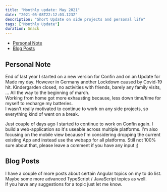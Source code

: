 ```yaml
---
title: "Monthly update: May 2021"
date: "2021-05-08T22:12:03.123Z"
description: "Short Update on side projects and personal life"
tags: ["Monthly Update"]
duration: Snack
---
```



- [Personal Note](#personal-note)
- [Blog Posts](#blog-posts)

## Personal Note

End of last year I started on a new version for Confin and on an Update for Made my day. However in Germany another Lockdown 
caused by Covid-19 hit. Kindergarden closed, no activities with friends, barely any family visits, ... All the way to the 
beginning of march.  
Working from home got more exhausting because, less down time/time for myself to recharge my batteries.  
I wasn't really motivated to continue to work on any side projects, so everything kind of went on a break.

Just couple of days ago I started to continue to work on Confin again. I build a web-application so it's useable across multiple 
platforms. I'm also focusing on the mobile view because I'm considering dropping the current existing App and instead use 
the webapp for all platforms. Still not 100% sure about that, please leave a comment if you have any input ;)

## Blog Posts

I have a couple of more posts about certain Angular topics on my to do list. Maybe some more advanced TypeScript / JavaScript 
topics as well.  
If you have any suggestions for a topic just let me know.

